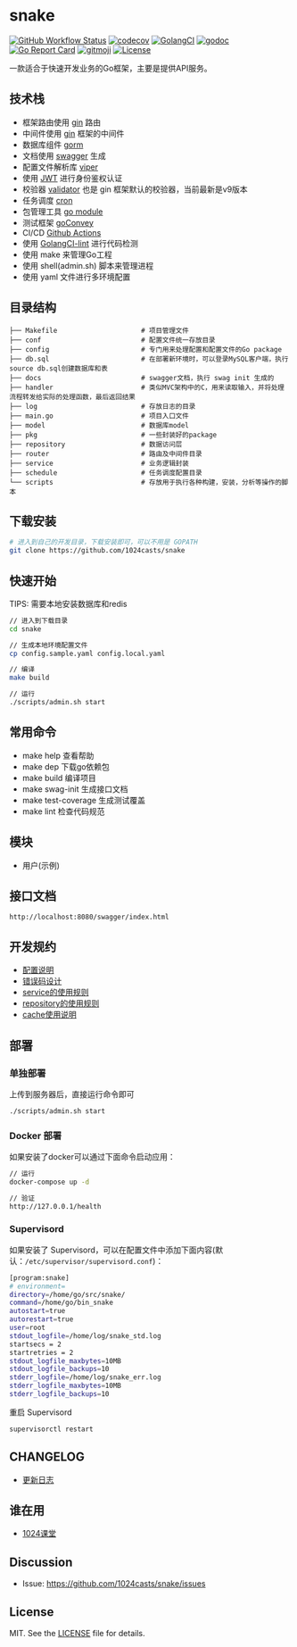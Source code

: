 # snake

 [![GitHub Workflow Status](https://img.shields.io/github/workflow/status/1024casts/snake/Go?style=flat-square)](https://github.com/1024casts/snake)
 [![codecov](https://codecov.io/gh/1024casts/snake/branch/master/graph/badge.svg)](https://codecov.io/gh/1024casts/snake)
 [![GolangCI](https://golangci.com/badges/github.com/golangci/golangci-lint.svg)](https://golangci.com)
 [![godoc](https://godoc.org/github.com/1024casts/snake?status.svg)](https://godoc.org/github.com/1024casts/snake)
 [![Go Report Card](https://goreportcard.com/badge/github.com/1024casts/snake)](https://goreportcard.com/report/github.com/1024casts/snake)
 [![gitmoji](https://img.shields.io/badge/gitmoji-%20%F0%9F%98%9C%20%F0%9F%98%8D-FFDD67.svg?style=flat-square)](https://github.com/carloscuesta/gitmoji)
 [![License](https://img.shields.io/github/license/1024casts/snake?style=flat-square)](/LICENSE)

一款适合于快速开发业务的Go框架，主要是提供API服务。

## 技术栈

- 框架路由使用 [gin](https://github.com/gin-gonic/gin) 路由
- 中间件使用 [gin](https://github.com/gin-gonic/gin) 框架的中间件
- 数据库组件 [gorm](https://github.com/jinzhu/gorm)
- 文档使用 [swagger](https://swagger.io/) 生成
- 配置文件解析库 [viper](https://github.com/spf13/viper)
- 使用 [JWT](https://jwt.io/) 进行身份鉴权认证
- 校验器 [validator](https://gopkg.in/go-playground/validator.v9)  也是 gin 框架默认的校验器，当前最新是v9版本
- 任务调度 [cron](https://github.com/robfig/cron)
- 包管理工具 [go module](https://github.com/golang/go/wiki/Modules)
- 测试框架 [goConvey](http://goconvey.co/)
- CI/CD [Github Actions](https://github.com/actions)
- 使用 [GolangCI-lint](https://golangci.com/) 进行代码检测
- 使用 make 来管理Go工程
- 使用 shell(admin.sh) 脚本来管理进程
- 使用 yaml 文件进行多环境配置

## 目录结构

```shell
├── Makefile                     # 项目管理文件
├── conf                         # 配置文件统一存放目录
├── config                       # 专门用来处理配置和配置文件的Go package                 
├── db.sql                       # 在部署新环境时，可以登录MySQL客户端，执行source db.sql创建数据库和表
├── docs                         # swagger文档，执行 swag init 生成的
├── handler                      # 类似MVC架构中的C，用来读取输入，并将处理流程转发给实际的处理函数，最后返回结果
├── log                          # 存放日志的目录
├── main.go                      # 项目入口文件
├── model                        # 数据库model
├── pkg                          # 一些封装好的package
├── repository                   # 数据访问层
├── router                       # 路由及中间件目录
├── service                      # 业务逻辑封装
├── schedule                     # 任务调度配置目录
└── scripts                      # 存放用于执行各种构建，安装，分析等操作的脚本
```

## 下载安装

```bash
# 进入到自己的开发目录，下载安装即可，可以不用是 GOPATH
git clone https://github.com/1024casts/snake
```

## 快速开始

TIPS: 需要本地安装数据库和redis

```bash
// 进入到下载目录
cd snake

// 生成本地环境配置文件
cp config.sample.yaml config.local.yaml

// 编译
make build

// 运行
./scripts/admin.sh start
```

## 常用命令
 - make help 查看帮助
 - make dep 下载go依赖包
 - make build 编译项目
 - make swag-init 生成接口文档
 - make test-coverage 生成测试覆盖
 - make lint 检查代码规范

## 模块
 - 用户(示例)
 
## 接口文档
`http://localhost:8080/swagger/index.html`

## 开发规约
 - [配置说明](https://github.com/1024casts/snake/blob/master/conf)
 - [错误码设计](https://github.com/1024casts/snake/tree/master/pkg/errno)
 - [service的使用规则](https://github.com/1024casts/snake/blob/master/service)
 - [repository的使用规则](https://github.com/1024casts/snake/blob/master/repository)
 - [cache使用说明](https://github.com/1024casts/snake/blob/master/pkg/cache)
 
 ## 部署
 
 ### 单独部署
 
 上传到服务器后，直接运行命令即可
 ```bash
./scripts/admin.sh start
```
 
 ### Docker 部署
 
 如果安装了docker可以通过下面命令启动应用：
 
 ```bash
// 运行
docker-compose up -d

// 验证
http://127.0.0.1/health
 ```
 
 ### Supervisord
 
 如果安装了 Supervisord，可以在配置文件中添加下面内容(默认：`/etc/supervisor/supervisord.conf`)：
 
 ```bash
 [program:snake]
 # environment=
 directory=/home/go/src/snake/
 command=/home/go/bin_snake
 autostart=true
 autorestart=true
 user=root
 stdout_logfile=/home/log/snake_std.log
 startsecs = 2
 startretries = 2
 stdout_logfile_maxbytes=10MB
 stdout_logfile_backups=10
 stderr_logfile=/home/log/snake_err.log
 stderr_logfile_maxbytes=10MB
 stderr_logfile_backups=10
 ```

重启 Supervisord

```bash
supervisorctl restart
```
 
## CHANGELOG
 - [更新日志](https://github.com/1024casts/snake/blob/master/CHANGELOG.md)
 
## 谁在用
 - [1024课堂](https://1024casts.com)

## Discussion
- Issue: https://github.com/1024casts/snake/issues

## License
MIT. See the [LICENSE](LICENSE) file for details.
